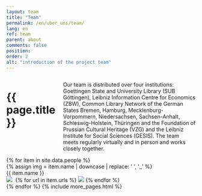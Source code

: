 ```yaml
---
layout: team
title: "Team"
permalink: /en/uber_uns/team/
lang: en
ref: team
parent: about
comments: false
position: 
order: 2
alt: "introduction of the project team"
---
```

<main>
    <div class="columns large-8 large-centered medium-10 medium-centered">
        <h1 class="margin-top-2">{{ page.title }}</h1>
        <!-- Start editing content here -->
        <p>Our team is distributed over four institutions: Goettingen State and University Library (SUB Göttingen), Leibniz Information Centre for Economics (ZBW), Common Library Network of the German States Bremen, Hamburg, Mecklenburg-Vorpommern, Niedersachsen, Sachsen-Anhalt, Schleswig-Holstein, Thüringen and the Foundation of Prussian Cultural Heritage (VZG) and the Leibniz Institute for Social Sciences (GESIS). The team meets regularly virtually and in person and works closely together.</p>
        <!-- Stop editing content here -->
    </div>
    {% for item in site.data.people %}
    <div class="columns medium-3 margin-bottom-2 margin-top-2">
        <div class="team_member">
            {% assign img = item.name | downcase | replace: ' ', '_' %}
            <img src="{{ site.baseurl }}/img/bilder_team/image_{{ img }}.jpg" alt="" class="team_member_img"><br>
            {{ item.name }}<br>
            <a href="mailto:{{ item.mail}}"><img src="{{ site.baseurl }}/img/email.svg"></a>&nbsp;
            {% for url in item.urls %}
                <a href="{{ url }}"><img src="{{ site.baseurl }}/img/new-window.svg" style="margin-top: -5px;"></a>
            {% endfor %}
        </div>
    </div>
    {% endfor %}
    {% include more_pages.html %}
</main>
